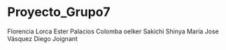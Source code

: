 # Proyecto_Grupo7
Florencia Lorca
Ester Palacios
Colomba oelker
Sakichi Shinya
María Jose Vásquez
Diego Joignant
